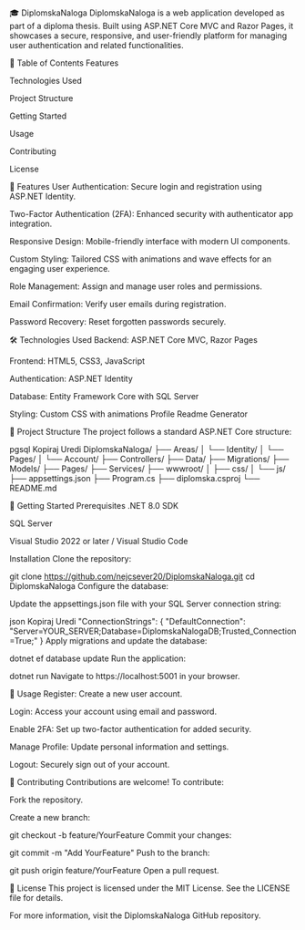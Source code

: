 🎓 DiplomskaNaloga
DiplomskaNaloga is a web application developed as part of a diploma thesis. Built using ASP.NET Core MVC and Razor Pages, it showcases a secure, responsive, and user-friendly platform for managing user authentication and related functionalities.

📌 Table of Contents
Features

Technologies Used

Project Structure

Getting Started

Usage

Contributing

License

🚀 Features
User Authentication: Secure login and registration using ASP.NET Identity.

Two-Factor Authentication (2FA): Enhanced security with authenticator app integration.

Responsive Design: Mobile-friendly interface with modern UI components.

Custom Styling: Tailored CSS with animations and wave effects for an engaging user experience.

Role Management: Assign and manage user roles and permissions.

Email Confirmation: Verify user emails during registration.

Password Recovery: Reset forgotten passwords securely.

🛠️ Technologies Used
Backend: ASP.NET Core MVC, Razor Pages

Frontend: HTML5, CSS3, JavaScript

Authentication: ASP.NET Identity

Database: Entity Framework Core with SQL Server

Styling: Custom CSS with animations
Profile Readme Generator

📁 Project Structure
The project follows a standard ASP.NET Core structure:

pgsql
Kopiraj
Uredi
DiplomskaNaloga/
├── Areas/
│   └── Identity/
│       └── Pages/
│           └── Account/
├── Controllers/
├── Data/
├── Migrations/
├── Models/
├── Pages/
├── Services/
├── wwwroot/
│   ├── css/
│   └── js/
├── appsettings.json
├── Program.cs
├── diplomska.csproj
└── README.md

🧰 Getting Started
Prerequisites
.NET 8.0 SDK

SQL Server

Visual Studio 2022 or later / Visual Studio Code

Installation
Clone the repository:

git clone https://github.com/nejcsever20/DiplomskaNaloga.git
cd DiplomskaNaloga
Configure the database:

Update the appsettings.json file with your SQL Server connection string:

json
Kopiraj
Uredi
"ConnectionStrings": {
  "DefaultConnection": "Server=YOUR_SERVER;Database=DiplomskaNalogaDB;Trusted_Connection=True;"
}
Apply migrations and update the database:


dotnet ef database update
Run the application:


dotnet run
Navigate to https://localhost:5001 in your browser.

📖 Usage
Register: Create a new user account.

Login: Access your account using email and password.

Enable 2FA: Set up two-factor authentication for added security.

Manage Profile: Update personal information and settings.

Logout: Securely sign out of your account.

🤝 Contributing
Contributions are welcome! To contribute:

Fork the repository.

Create a new branch:

git checkout -b feature/YourFeature
Commit your changes:

git commit -m "Add YourFeature"
Push to the branch:

git push origin feature/YourFeature
Open a pull request.

📄 License
This project is licensed under the MIT License. See the LICENSE file for details.

For more information, visit the DiplomskaNaloga GitHub repository.